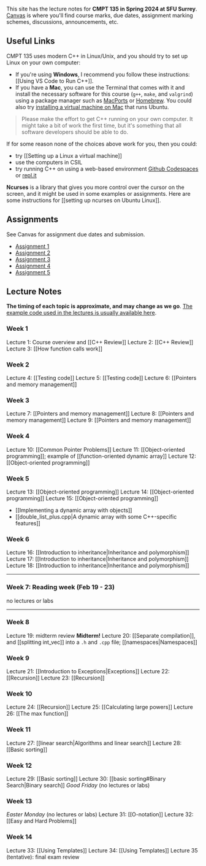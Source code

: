 This site has the lecture notes for **CMPT 135 in Spring 2024 at SFU Surrey**. [Canvas](https://canvas.sfu.ca) is where you'll find course marks, due dates, assignment marking schemes, discussions, announcements, etc. 

## Useful Links
CMPT 135 uses modern C++ in Linux/Unix, and you should try to set up Linux on your own computer:

- If you're using **Windows**, I recommend you follow these instructions: [[Using VS Code to Run C++]].
- If you have a **Mac**, you can use the Terminal that comes with it and install the necessary software for this course (`g++`, `make`, and `valgrind`) using a package manager such as [MacPorts](https://ports.macports.org/) or [Homebrew](https://brew.sh/).  You could also try [installing a virtual machine on Mac](https://www.macworld.com/article/668848/best-virtual-machine-software-for-mac.html) that runs Ubuntu.

> Please make the effort to get C++ running on your own computer. It might take a bit of work the first time, but it's something that all software developers should be able to do.

If for some reason none of the choices above work for you, then you could:
- try [[Setting up a Linux a virtual machine]]
- use the computers in CSIL
- try running C++ on using a web-based environment [Github Codespaces](https://github.com/features/codespaces) or [repl.it](http://repl.it)

**Ncurses** is a library that gives you more control over the cursor on the screen, and it might be used in some examples or assignments. Here are some instructions for [[setting up ncurses on Ubuntu Linux]].

## Assignments
See Canvas for assignment due dates and submission.
- [Assignment 1](https://github.com/tjd1234/cmpt135spring2024/tree/main/assignments/a1)
- [Assignment 2](https://github.com/tjd1234/cmpt135spring2024/tree/main/assignments/a2)
- [Assignment 3](https://github.com/tjd1234/cmpt135spring2024/tree/main/assignments/a3)
- [Assignment 4](https://github.com/tjd1234/cmpt135spring2024/tree/main/assignments/a4)
- [Assignment 5](https://github.com/tjd1234/cmpt135spring2024/tree/main/assignments/a5)
## Lecture Notes 
**The timing of each topic is approximate, and may change as we go**. [The example code used in the lectures is usually available here](https://github.com/tjd1234/cmpt135spring2024/tree/main/sample_code).

### Week 1
Lecture 1: Course overview and [[C++ Review]]
Lecture 2: [[C++ Review]]
Lecture 3: [[How function calls work]]
### Week 2
Lecture 4: [[Testing code]]
Lecture 5: [[Testing code]]
Lecture 6: [[Pointers and memory management]]
### Week 3
Lecture 7: [[Pointers and memory management]]
Lecture 8: [[Pointers and memory management]]
Lecture 9: [[Pointers and memory management]]
### Week 4
Lecture 10: [[Common Pointer Problems]]
Lecture 11: [[Object-oriented programming]]; example of [[function-oriented dynamic array]]
Lecture 12: [[Object-oriented programming]]
### Week 5
Lecture 13: [[Object-oriented programming]]
Lecture 14: [[Object-oriented programming]]
Lecture 15: [[Object-oriented programming]]
- [[Implementing a dynamic array with objects]]
- [[double_list_plus.cpp|A dynamic array with some C++-specific features]]
### Week 6
Lecture 16: [[Introduction to inheritance|Inheritance and polymorphism]]
Lecture 17: [[Introduction to inheritance|Inheritance and polymorphism]]
Lecture 18: [[Introduction to inheritance|Inheritance and polymorphism]]

--------------------------
### Week 7: Reading week (Feb 19 - 23)
no lectures or labs

--------------------------
### Week 8
Lecture 19: midterm review
**Midterm!**
Lecture 20: [[Separate compilation]], and [[splitting int_vec]] into a `.h` and `.cpp` file; [[namespaces|Namespaces]]
### Week 9
Lecture 21: [[Introduction to Exceptions|Exceptions]]
Lecture 22: [[Recursion]]
Lecture 23: [[Recursion]]
### Week 10
Lecture 24: [[Recursion]]
Lecture 25: [[Calculating large powers]]
Lecture 26: [[The max function]]
### Week 11
Lecture 27: [[linear search|Algorithms and linear search]]
Lecture 28: [[Basic sorting]]
### Week 12
Lecture 29: [[Basic sorting]]
Lecture 30: [[basic sorting#Binary Search|Binary search]]
*Good Friday* (no lectures or labs)
### Week  13
*Easter Monday* (no lectures or labs)
Lecture 31: [[O-notation]]
Lecture 32: [[Easy and Hard Problems]]
### Week  14
Lecture 33: [[Using Templates]]
Lecture 34: [[Using Templates]]
Lecture 35 (tentative): final exam review